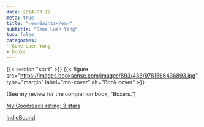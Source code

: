 ```yaml
---
date: 2014-03-12
meta: true
title: "<em>Saints</em>"
subtitle: "Gene Luen Yang"
toc: false
categories:
- Gene Luen Yang
- books
---
```


{{< section "start" >}}
{{< figure src="https://images.booksense.com/images/893/436/9781596436893.jpg" type="margin" label="mn-cover" alt="Book cover" >}}

(See my review for the companion book, "Boxers.")

[My Goodreads rating: 3 stars](https://www.goodreads.com/review/show/883244074)  

[IndieBound](https://www.indiebound.org/book/9781596436893)
